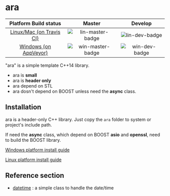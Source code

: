 # ara

|Platform Build status| Master | Develop | 
| :---------------------------------: | :---------------: | :-----------------: |
|[Linux/Mac (on Travis CI)](https://travis-ci.org/phalanger/ara)| ![lin-master-badge] | ![lin-dev-badge]        |
|[Windows (on AppVeyor)](https://ci.appveyor.com/project/phalanger/ara)| ![win-master-badge] | ![win-dev-badge]  |

[lin-master-badge]: https://travis-ci.org/phalanger/ara.svg?branch=master "linux master build status"
[lin-dev-badge]: https://travis-ci.org/phalanger/ara.svg?branch=develop "linux deleveop build status"
[win-master-badge]: https://ci.appveyor.com/api/projects/status/842088lgtg7gnyx8/branch/master "windows master build status"
[win-dev-badge]: https://ci.appveyor.com/api/projects/status/842088lgtg7gnyx8/branch/develop "windows deleveop build status"

"ara" is a simple template C++14 library.

* ara is **small**
* ara is **header only**
* ara depend on STL
* ara dosn't depend on BOOST unless need the **async** class.

## Installation

ara is a header-only C++ library. Just copy the `ara` folder to system or project's include path.

If need the **async** class, which depend on BOOST **asio** and **openssl**, need to build the BOOST library.

[Windows platform install guide](docs/install_win.md)

[Linux platform install guide](docs/install_linux.md)

## Reference section

* [datetime](docs/datetime.md) : a simple class to handle the date/time